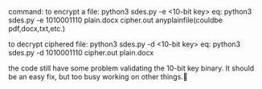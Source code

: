 command: 
to encrypt a file:
python3 sdes.py -e <10-bit key> <plaintextfile> <ciphertextfile>
eq: python3 sdes.py -e 1010001110 plain.docx cipher.out
anyplainfile(couldbe pdf,docx,txt,etc.)

to decrypt ciphered file:
python3 sdes.py -d <10-bit key> <ciphertextfile> <plaintextfile>
eq: python3 sdes.py -d 1010001110 cipher.out plain.docx

  
the code still have some problem validating the 10-bit key binary. It should be an easy fix, but too busy working on other things.🙏
